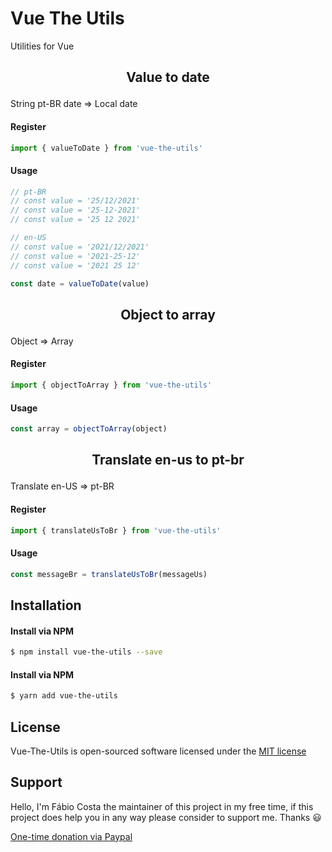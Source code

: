 # Vue The Utils
Utilities for Vue

## <p align="center">Value to date</p>
String pt-BR date => Local date

#### Register
```js
import { valueToDate } from 'vue-the-utils'
```

#### Usage
```js
// pt-BR
// const value = '25/12/2021'
// const value = '25-12-2021'
// const value = '25 12 2021'

// en-US
// const value = '2021/12/2021'
// const value = '2021-25-12'
// const value = '2021 25 12'

const date = valueToDate(value)
```

## <p align="center">Object to array</p>
Object => Array

#### Register
```js
import { objectToArray } from 'vue-the-utils'
```

#### Usage
```js
const array = objectToArray(object)
```

## <p align="center">Translate en-us to pt-br</p>
Translate en-US => pt-BR

#### Register
```js
import { translateUsToBr } from 'vue-the-utils'
```

#### Usage
```js
const messageBr = translateUsToBr(messageUs)
```

## Installation

#### Install via NPM
```sh
$ npm install vue-the-utils --save
```

#### Install via NPM
```sh
$ yarn add vue-the-utils
```

## License
Vue-The-Utils is open-sourced software licensed under the [MIT license](http://opensource.org/licenses/MIT)

## Support
Hello, I'm Fábio Costa the maintainer of this project in my free time, if this project does help you in any way please consider to support me. Thanks :smiley:

[One-time donation via Paypal](https://www.paypal.com/donate?hosted_button_id=LNB6FSZRGZAFW)